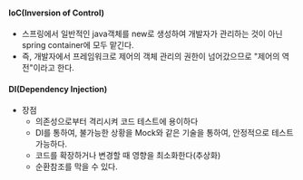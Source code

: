 #### IoC(Inversion of Control) 

- 스프링에서 일반적인 java객체를 new로 생성하여 개발자가 관리하는 것이 아닌 spring container에 모두 맡긴다.
- 즉, 개발자에서 프레임워크로 제어의 객체 관리의 권한이 넘어갔으므로 "제어의 역전"이라고 한다.

#### DI(Dependency Injection)

- 장점
    - 의존성으로부터 격리시켜 코드 테스트에 용이하다
    - DI를 통하여, 불가능한 상황을 Mock와 같은 기술을 통하여, 안정적으로 테스트 가능하다.
    - 코드를 확장하거나 변경할 때 영향을 최소화한다(추상화)
    - 순환참조를 막을 수 있다.